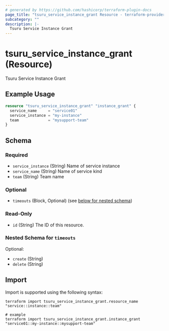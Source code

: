 ```yaml
---
# generated by https://github.com/hashicorp/terraform-plugin-docs
page_title: "tsuru_service_instance_grant Resource - terraform-provider-tsuru"
subcategory: ""
description: |-
  Tsuru Service Instance Grant
---
```


# tsuru_service_instance_grant (Resource)

Tsuru Service Instance Grant

## Example Usage

```terraform
resource "tsuru_service_instance_grant" "instance_grant" {
  service_name     = "service01"
  service_instance = "my-instance"
  team             = "mysupport-team"
}
```

<!-- schema generated by tfplugindocs -->
## Schema

### Required

- `service_instance` (String) Name of service instance
- `service_name` (String) Name of service kind
- `team` (String) Team name

### Optional

- `timeouts` (Block, Optional) (see [below for nested schema](#nestedblock--timeouts))

### Read-Only

- `id` (String) The ID of this resource.

<a id="nestedblock--timeouts"></a>
### Nested Schema for `timeouts`

Optional:

- `create` (String)
- `delete` (String)

## Import

Import is supported using the following syntax:

```shell
terraform import tsuru_service_instance_grant.resource_name "service::instance::team"

# example
terraform import tsuru_service_instance_grant.instance_grant "service01::my-instance::mysupport-team"
```
